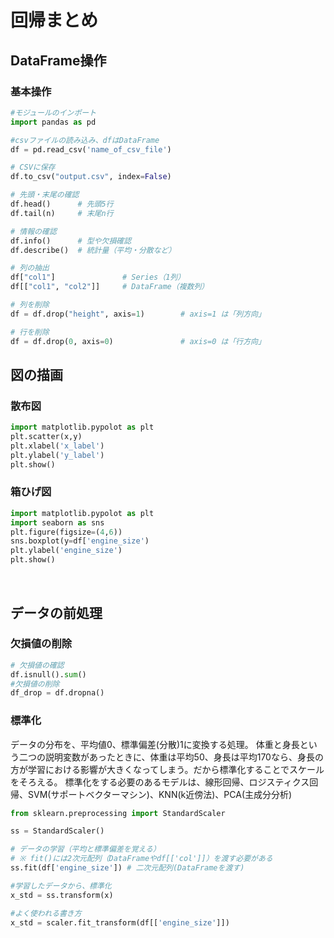 # 回帰まとめ

## DataFrame操作
### 基本操作
``` python
#モジュールのインポート
import pandas as pd

#csvファイルの読み込み、dfはDataFrame
df = pd.read_csv('name_of_csv_file')

# CSVに保存
df.to_csv("output.csv", index=False)

# 先頭・末尾の確認
df.head()      # 先頭5行
df.tail(n)     # 末尾n行

# 情報の確認
df.info()      # 型や欠損確認
df.describe()  # 統計量（平均・分散など）

# 列の抽出
df["col1"]               # Series（1列）
df[["col1", "col2"]]     # DataFrame（複数列）

# 列を削除
df = df.drop("height", axis=1)        # axis=1 は「列方向」

# 行を削除
df = df.drop(0, axis=0)               # axis=0 は「行方向」
```

## 図の描画
### 散布図
```python
import matplotlib.pypolot as plt
plt.scatter(x,y)
plt.xlabel('x_label')
plt.ylabel('y_label')
plt.show()
```
### 箱ひげ図
```python
import matplotlib.pypolot as plt
import seaborn as sns
plt.figure(figsize=(4,6))
sns.boxplot(y=df['engine_size')
plt.ylabel('engine_size')
plt.show()
```
<br>

## データの前処理
### 欠損値の削除
```python
# 欠損値の確認
df.isnull().sum()
#欠損値の削除
df_drop = df.dropna()
```
### 標準化
データの分布を、平均値0、標準偏差(分散)1に変換する処理。
体重と身長という二つの説明変数があったときに、体重は平均50、身長は平均170なら、身長の方が学習における影響が大きくなってしまう。だから標準化することでスケールをそろえる。
標準化をする必要のあるモデルは、線形回帰、ロジスティクス回帰、SVM(サポートベクターマシン)、KNN(k近傍法)、PCA(主成分分析)
```python
from sklearn.preprocessing import StandardScaler

ss = StandardScaler()

# データの学習（平均と標準偏差を覚える）
# ※ fit()には2次元配列（DataFrameやdf[['col']]）を渡す必要がある
ss.fit(df['engine_size']) # 二次元配列(DataFrameを渡す)

#学習したデータから、標準化
x_std = ss.transform(x)

#よく使われる書き方
x_std = scaler.fit_transform(df[['engine_size']])
```
